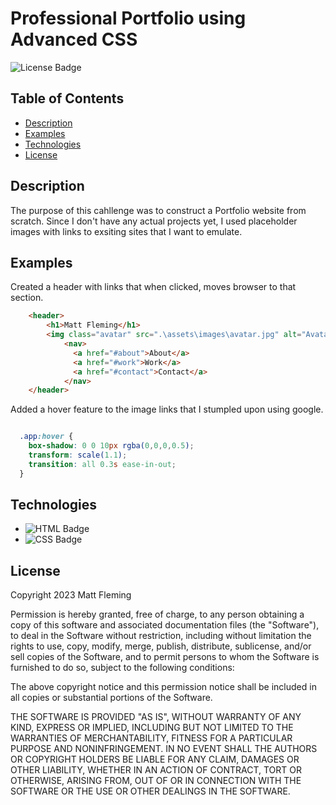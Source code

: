 
# Professional Portfolio using Advanced CSS
![License Badge](https://img.shields.io/badge/License-MIT-green)

## Table of Contents
* [Description](#description)
* [Examples](#examples)
* [Technologies](#technologies)
* [License](#license)


## Description
The purpose of this cahllenge was to construct a Portfolio website from scratch. Since I don't have any actual projects yet, I used placeholder images with links to exsiting sites that I want to emulate.

## Examples
Created a header with links that when clicked, moves browser to that section. 
```html
    <header>
        <h1>Matt Fleming</h1>
        <img class="avatar" src=".\assets\images\avatar.jpg" alt="Avatar">
            <nav>
              <a href="#about">About</a>
              <a href="#work">Work</a>
              <a href="#contact">Contact</a>
            </nav>
    </header>
```

Added a hover feature to the image links that I stumpled upon using google.
```css

  .app:hover {
    box-shadow: 0 0 10px rgba(0,0,0,0.5);
    transform: scale(1.1);
    transition: all 0.3s ease-in-out;
  }


```
## Technologies
* ![HTML Badge](https://img.shields.io/badge/Language-HTML-blue)
* ![CSS Badge](https://img.shields.io/badge/Language-CSS-yellow)

## License
Copyright 2023 Matt Fleming

Permission is hereby granted, free of charge, to any person obtaining a copy of this software and associated documentation files (the "Software"), to deal in the Software without restriction, including without limitation the rights to use, copy, modify, merge, publish, distribute, sublicense, and/or sell copies of the Software, and to permit persons to whom the Software is furnished to do so, subject to the following conditions:

The above copyright notice and this permission notice shall be included in all copies or substantial portions of the Software.

THE SOFTWARE IS PROVIDED "AS IS", WITHOUT WARRANTY OF ANY KIND, EXPRESS OR IMPLIED, INCLUDING BUT NOT LIMITED TO THE WARRANTIES OF MERCHANTABILITY, FITNESS FOR A PARTICULAR PURPOSE AND NONINFRINGEMENT. IN NO EVENT SHALL THE AUTHORS OR COPYRIGHT HOLDERS BE LIABLE FOR ANY CLAIM, DAMAGES OR OTHER LIABILITY, WHETHER IN AN ACTION OF CONTRACT, TORT OR OTHERWISE, ARISING FROM, OUT OF OR IN CONNECTION WITH THE SOFTWARE OR THE USE OR OTHER DEALINGS IN THE SOFTWARE.